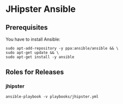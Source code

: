 # JHipster Ansible

## Prerequisites

You have to install Ansible:

```
sudo apt-add-repository -y ppa:ansible/ansible && \
sudo apt-get update && \
sudo apt-get install -y ansible
```

## Roles for Releases

### jhipster

```
ansible-playbook -v playbooks/jhipster.yml
```